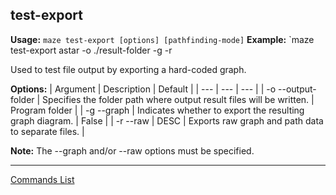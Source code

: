## test-export
**Usage:** `maze test-export [options] [pathfinding-mode]`
**Example:** `maze test-export astar -o ./result-folder -g -r

Used to test file output by exporting a hard-coded graph.

**Options:**
| Argument | Description | Default |
| --- | --- | --- |
| -o --output-folder <path> | Specifies the folder path where output result files will be written. | Program folder |
| -g --graph | Indicates whether to export the resulting graph diagram. | False |
| -r --raw | DESC | Exports raw graph and path data to separate files. |

**Note:** The --graph and/or --raw options must be specified.

---

[Commands List](../command-root.md)